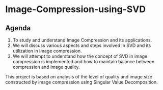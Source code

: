 # Image-Compression-using-SVD
## Agenda
1. To study and understand Image Compression  and its applications.
2. We will discuss various aspects and steps involved in SVD and its utilization in image compression.
3. We will attempt to understand how the concept of SVD in image compression is implemented and how to maintain balance between compression and image quality.

This project is based on analysis of the level of quality and image size constructed by image compression using Singular Value Decomposition.


